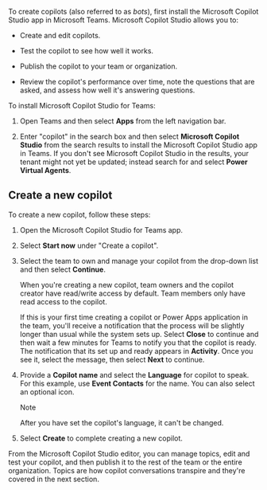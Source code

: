 To create copilots (also referred to as *bots*), first install the Microsoft Copilot Studio app in Microsoft Teams. Microsoft Copilot Studio allows you to:

- Create and edit copilots.

- Test the copilot to see how well it works.

- Publish the copilot to your team or organization.

- Review the copilot's performance over time, note the questions that are asked, and assess how well it's answering questions.

To install Microsoft Copilot Studio for Teams:

1. Open Teams and then select **Apps** from the left navigation bar.

1. Enter "copilot" in the search box and then select **Microsoft Copilot Studio** from the search results to install the Microsoft Copilot Studio app in Teams. If you don't see Microsoft Copilot Studio in the results, your tenant might not yet be updated; instead search for and select **Power Virtual Agents**.

## Create a new copilot

To create a new copilot, follow these steps:

1. Open the Microsoft Copilot Studio for Teams app.

1. Select **Start now** under "Create a copilot".

1. Select the team to own and manage your copilot from the drop-down list and then select **Continue**.

    When you're creating a new copilot, team owners and the copilot creator have read/write access by default. Team members only have read access to the copilot.

    If this is your first time creating a copilot or Power Apps application in the team, you'll receive a notification that the process will be slightly longer than usual while the system sets up. Select **Close** to continue and then wait a few minutes for Teams to notify you that the copilot is ready. The notification that its set up and ready appears in **Activity**. Once you see it, select the message, then select **Next** to continue.

1. Provide a **Copilot name** and select the **Language** for copilot to speak. For this example, use **Event Contacts** for the name. You can also select an optional icon.

	> [!NOTE]
	> After you have set the copilot's language, it can't be changed.

1. Select **Create** to complete creating a new copilot.

From the Microsoft Copilot Studio editor, you can manage topics, edit and test your copilot, and then publish it to the rest of the team or the entire organization. Topics are how copilot conversations transpire and they're covered in the next section.

